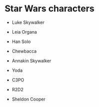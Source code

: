 # Star Wars characters

- Luke Skywalker

- Leia Organa

- Han Solo

- Chewbacca

- Annakin Skywalker

- Yoda

- C3PO

- R2D2

- Sheldon Cooper
